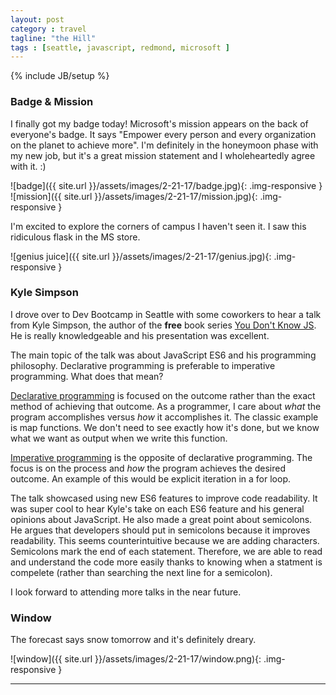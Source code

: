 ```yaml
---
layout: post
category : travel
tagline: "the Hill"
tags : [seattle, javascript, redmond, microsoft ]
---
```

{% include JB/setup %}

### Badge & Mission

I finally got my badge today! Microsoft's mission appears on the back of everyone's badge. It says "Empower every person and every organization on the planet to achieve more". I'm definitely in the honeymoon phase with my new job, but it's a great mission statement and I wholeheartedly agree with it. :)

![badge]({{ site.url }}/assets/images/2-21-17/badge.jpg){: .img-responsive } ![mission]({{ site.url }}/assets/images/2-21-17/mission.jpg){: .img-responsive }


I'm excited to explore the corners of campus I haven't seen it. I saw this ridiculous flask in the MS store.


![genius juice]({{ site.url }}/assets/images/2-21-17/genius.jpg){: .img-responsive }


### Kyle Simpson

I drove over to Dev Bootcamp in Seattle with some coworkers to hear a talk from Kyle Simpson, the author of the **free** book series [You Don't Know JS](https://github.com/getify/You-Dont-Know-JS). He is really knowledgeable and his presentation was excellent. 


The main topic of the talk was about JavaScript ES6 and his programming philosophy. Declarative programming is preferable to imperative programming. What does that mean?


[Declarative programming](https://en.wikipedia.org/wiki/Declarative_programming) is focused on the outcome rather than the exact method of achieving that outcome. As a programmer, I care about *what* the program accomplishes versus *how* it accomplishes it. The classic example is map functions. We don't need to see exactly how it's done, but we know what we want as output when we write this function.


[Imperative programming](https://en.wikipedia.org/wiki/Imperative_programming) is the opposite of declarative programming. The focus is on the process and *how* the program achieves the desired outcome. An example of this would be explicit iteration in a for loop.


The talk showcased using new ES6 features to improve code readability. It was super cool to hear Kyle's take on each ES6 feature and his general opinions about JavaScript. He also made a great point about semicolons. He argues that developers should put in semicolons because it improves readability. This seems counterintuitive because we are adding characters. Semicolons mark the end of each statement. Therefore, we are able to read and understand the code more easily thanks to knowing when a statment is compelete (rather than searching the next line for a semicolon). 


I look forward to attending more talks in the near future.

### Window

The forecast says snow tomorrow and it's definitely dreary.

![window]({{ site.url }}/assets/images/2-21-17/window.png){: .img-responsive }


---
